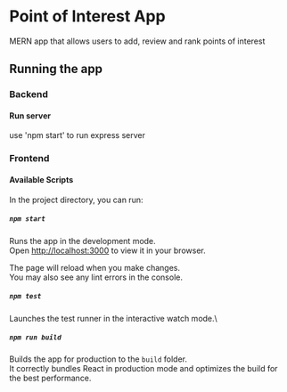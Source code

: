 # Point of Interest App

MERN app that allows users to add, review and rank points of interest

## Running the app

### Backend

#### Run server

use 'npm start' to run express server

### Frontend

#### Available Scripts

In the project directory, you can run:

##### `npm start`

Runs the app in the development mode.\
Open [http://localhost:3000](http://localhost:3000) to view it in your browser.

The page will reload when you make changes.\
You may also see any lint errors in the console.

##### `npm test`

Launches the test runner in the interactive watch mode.\

##### `npm run build`

Builds the app for production to the `build` folder.\
It correctly bundles React in production mode and optimizes the build for the best performance.

